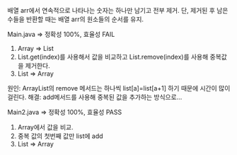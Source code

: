 배열 arr에서 연속적으로 나타나는 숫자는 하나만 남기고 전부 제거.
단, 제거된 후 남은 수들을 반환할 때는 배열 arr의 원소들의 순서를 유지.


Main.java => 정확성 100%, 효율성 FAIL
1. Array => List
2. List.get(index)를 사용해서 값을 비교하고
List.remove(index)를 사용해 중복값을 제거한다.
3. List => Array

원인: ArrayList의 remove 메서드는 하나씩 list[a]=list[a+1] 하기 때문에
시간이 많이 걸린다.
해결: add메서드를 사용해 중복된 값을 추가하는 방식으로...



Main2.java => 정확성 100%, 효율성 PASS
1. Array에서 값을 비교.
2. 중복 값의 첫번째 값만 list에 add
3. List => Array
